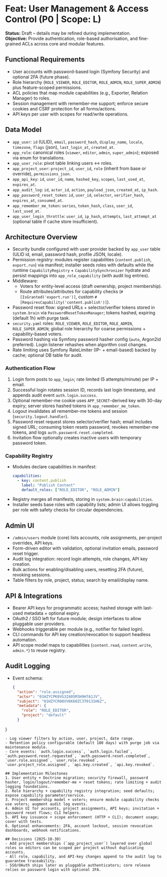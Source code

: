 # Feat: User Management & Access Control (P0 | Scope: L)

**Status:** Draft – details may be refined during implementation.  
**Objective:** Provide authentication, role-based authorisation, and fine-grained ACLs across core and modular features.

## Functional Requirements
- User accounts with password-based login (Symfony Security) and optional 2FA (future phase).
- Role hierarchy (`ROLE_VIEWER`, `ROLE_EDITOR`, `ROLE_ADMIN`, `ROLE_SUPER_ADMIN`) plus feature-scoped permissions.
- ACL policies that map module capabilities (e.g., Exporter, Relation Manager) to roles.
- Session management with remember-me support; enforce secure cookies and CSRF protection for all forms/actions.
- API keys per user with scopes for read/write operations.

## Data Model
- `app_user`: `id` (ULID), `email`, `password_hash`, `display_name`, `locale`, `timezone`, `flags` (json), `last_login_at`, `created_at`.
- `app_role`: canonical roles (`viewer`, `editor`, `admin`, `super_admin`); exposed via enum for translations.
- `app_user_role`: pivot table linking users ↔ roles.
- `app_project_user`: `project_id`, `user_id`, `role` (inherit from base or override), `permissions_json`.
- `app_api_key`: `id`, `user_id`, `name`, `hashed_key`, `scopes`, `last_used_at`, `expires_at`.
- `app_audit_log`: `id`, `actor_id`, `action`, `payload_json`, `created_at`, `ip_hash`.
- `app_password_reset_token`: `id`, `user_id`, `selector`, `verifier_hash`, `expires_at`, `consumed_at`.
- `app_remember_me_token`: `series`, `token_hash`, `class`, `user_id`, `last_used_at`.
- `app_user_login_throttle`: `user_id`, `ip_hash`, `attempts`, `last_attempt_at` (optional table if cache store insufficient).

## Architecture Overview
- Security bundle configured with user provider backed by `app_user` table (ULID id, email, password hash, profile JSON, locale).
- Permission registry: modules register capabilities (`content.publish`, `export.run`) via manifest; installer seeds roles with defaults while the runtime `CapabilityRegistry` + `CapabilitySynchronizer` hydrate and persist mappings into `app_role_capability` (with audit log entries).
- Middleware:
  - Voters for entity-level access (draft ownership, project membership).
  - Route attributes/attributes for capability checks (`#[IsGranted('export.run')]`, custom `#[RequiresCapability('content.publish')]`).
- Password reset flow: signed URLs + selector/verifier tokens stored in `system.brain` via `PasswordResetTokenManager`; tokens hashed, expiring (default 1h) with purge task.
- `security.yaml` roles: `ROLE_VIEWER`, `ROLE_EDITOR`, `ROLE_ADMIN`, `ROLE_SUPER_ADMIN`; global role hierarchy for coarse permissions + capability-based voters.
- Password hashing via Symfony password hasher config (`auto`, Argon2id preferred). Login listener rehashes when algorithm cost changes.
- Rate limiting uses Symfony RateLimiter (IP- + email-based) backed by cache; optional DB table for audit.

### Authentication Flow
1. Login form posts to `app_login`; rate limited (5 attempts/minute) per IP + email.
2. Successful login rotates session ID, records last login timestamp, and appends audit event `auth.login.success`.
3. Optional remember-me cookie uses `APP_SECRET`-derived key with 30-day expiry; server stores hashed tokens in `app_remember_me_token`.
4. Logout invalidates all remember-me tokens and session (`security.logout.handler`).
5. Password reset request stores selector/verifier hash; email includes signed URL; consuming token resets password, revokes remember-me tokens, and logs `auth.password.reset.completed`.
6. Invitation flow optionally creates inactive users with temporary password token.

### Capability Registry
- Modules declare capabilities in manifest:
  ```yaml
  capabilities:
    - key: content.publish
      label: "Publish Content"
      default_roles: ["ROLE_EDITOR", "ROLE_ADMIN"]
  ```
- Registry merges all manifests, storing in `system.brain:capabilities`.
- Installer seeds base roles with capability lists; admin UI allows toggling per role with safety checks for circular dependencies.

## Admin UI
- `/admin/users` module (core) lists accounts, role assignments, per-project overrides, API keys.
- Form-driven editor with validation, optional invitation emails, password reset trigger.
- Audit log integration: record login attempts, role changes, API key creation.
- Bulk actions for enabling/disabling users, resetting 2FA (future), revoking sessions.
- Table filters by role, project, status; search by email/display name.

## API & Integrations
- Bearer API keys for programmatic access; hashed storage with last-used metadata + optional expiry.
- OAuth2 / SSO left for future module; design interfaces to allow pluggable user providers.
- Webhooks triggerable per module (e.g., notifier for failed login).
- CLI commands for API key creation/revocation to support headless automation.
- API scope model maps to capabilities (`content.read`, `content.write`, `admin.*`) to reuse registry.

## Audit Logging
- Event schema:
  ```json
  {
    "action": "role.assigned",
    "actor": "01HZYCPK8VG3Z405M3H9H7A1JV",
    "subject": "01HZYCR08VV6K60ZC3T0131H6Z",
    "metadata": {
      "role": "ROLE_EDITOR",
      "project": "default"
    }
}
```
- Log viewer filters by action, user, project, date range.
- Retention policy configurable (default 180 days) with purge job via maintenance module.
- Core events: `auth.login.success`, `auth.login.failed`, `auth.password.reset.requested`, `auth.password.reset.completed`, `user.role.assigned`, `user.role.revoked`, `user.project_role.assigned`, `api.key.created`, `api.key.revoked`.

## Implementation Milestones
1. User entity + Doctrine migration; security firewall, password hasher, login/logout/remember-me + reset tokens; rate limiting + audit logging foundations.
2. Role hierarchy + capability registry integration; seed defaults; expose capability parameter/service.
3. Project membership model + voters; ensure module capability checks use voters; augment audit log events.
4. Admin UI for accounts, project assignments, API keys; invitation + password reset flows; CLI helpers.
5. API key issuance + scope enforcement (HTTP + CLI); document usage; cover with tests.
6. Optional enhancements: 2FA, account lockout, session revocation dashboards, webhook notifications.

## Decisions (2025-10-30)
- Add project memberships (`app_project_user`) layered over global roles so editors can be scoped per project without duplicating accounts.
- All role, capability, and API-key changes append to the audit log to guarantee traceability.
- SSO/OAuth ships later as pluggable authenticators; core release relies on password login with optional 2FA.
